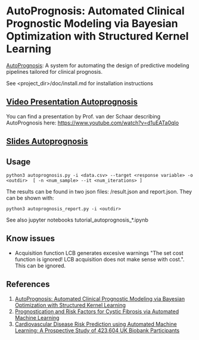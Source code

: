 # AutoPrognosis: Automated Clinical Prognostic Modeling via Bayesian Optimization with Structured Kernel Learning 

[AutoPrognosis](https://icml.cc/Conferences/2018/Schedule?showEvent=2050): A system for
automating the design of predictive modeling pipelines tailored for
clinical prognosis.

See <project_dir>/doc/install.md for installation instructions

## [Video Presentation Autoprognosis](https://www.youtube.com/watch?v=d1uEATa0qIo)

You can find a presentation by Prof. van der Schaar describing AutoPrognosis here:
https://www.youtube.com/watch?v=d1uEATa0qIo

## [Slides Autoprognosis](alg/autoprognosis/doc/AP_summary.pdf)

## Usage

```
python3 autoprognosis.py -i <data.csv> --target <response variable> -o <outdir>  [ -n <num_sample> --it <num_iterations> ]
```

The results can be found in two json files: <outdir>/result.json and <outdir>report.json. They can be shown with:

```
python3 autoprognosis_report.py -i <outdir>
```
See also jupyter notebooks tutorial_autoprognosis_*.ipynb

## Know issues

- Acquisition function LCB generates excesive warnings "The set cost
  function is ignored! LCB acquisition does not make sense with
  cost.". This can be ignored.

## References
1. [AutoPrognosis: Automated Clinical Prognostic Modeling via Bayesian Optimization with Structured Kernel Learning](https://arxiv.org/abs/1802.07207)
2. [Prognostication and Risk Factors for Cystic Fibrosis via Automated Machine Learning](https://www.nature.com/articles/s41598-018-29523-2)
3. [Cardiovascular Disease Risk Prediction using Automated Machine Learning: A Prospective Study of 423,604 UK Biobank Participants](https://www.ncbi.nlm.nih.gov/pubmed/31091238)
